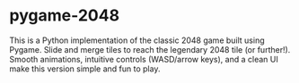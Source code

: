 # pygame-2048
This is a Python implementation of the classic 2048 game built using Pygame. Slide and merge tiles to reach the legendary 2048 tile (or further!). Smooth animations, intuitive controls (WASD/arrow keys), and a clean UI make this version simple and fun to play.
